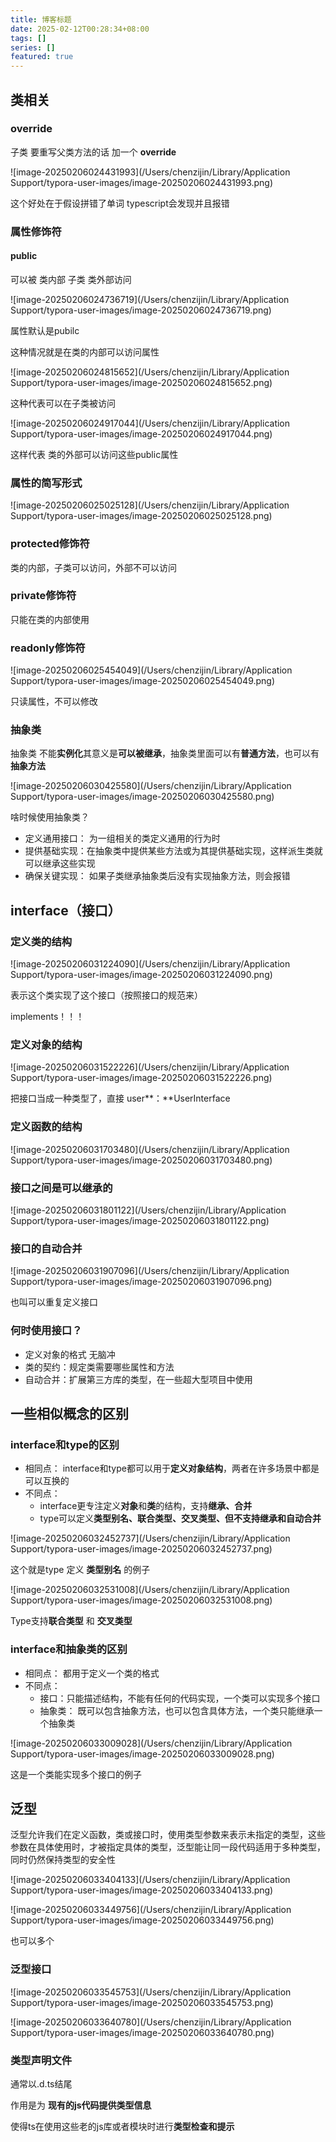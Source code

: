 ```yaml
---
title: 博客标题
date: 2025-02-12T00:28:34+08:00
tags: []
series: []
featured: true
---
```


## 类相关

### override

子类 要重写父类方法的话 加一个 **override**

![image-20250206024431993](/Users/chenzijin/Library/Application Support/typora-user-images/image-20250206024431993.png)

这个好处在于假设拼错了单词 typescript会发现并且报错



### 属性修饰符

#### public

可以被 类内部 子类 类外部访问

![image-20250206024736719](/Users/chenzijin/Library/Application Support/typora-user-images/image-20250206024736719.png)

属性默认是pubilc 

这种情况就是在类的内部可以访问属性

![image-20250206024815652](/Users/chenzijin/Library/Application Support/typora-user-images/image-20250206024815652.png)

这种代表可以在子类被访问

![image-20250206024917044](/Users/chenzijin/Library/Application Support/typora-user-images/image-20250206024917044.png)

这样代表 类的外部可以访问这些public属性



### 属性的简写形式

![image-20250206025025128](/Users/chenzijin/Library/Application Support/typora-user-images/image-20250206025025128.png)



### protected修饰符

类的内部，子类可以访问，外部不可以访问

### private修饰符

只能在类的内部使用

### readonly修饰符

![image-20250206025454049](/Users/chenzijin/Library/Application Support/typora-user-images/image-20250206025454049.png)

只读属性，不可以修改



### 抽象类

抽象类 不能**实例化**其意义是**可以被继承**，抽象类里面可以有**普通方法**，也可以有**抽象方法**

![image-20250206030425580](/Users/chenzijin/Library/Application Support/typora-user-images/image-20250206030425580.png)



啥时候使用抽象类？

- 定义通用接口： 为一组相关的类定义通用的行为时
- 提供基础实现：在抽象类中提供某些方法或为其提供基础实现，这样派生类就可以继承这些实现
- 确保关键实现： 如果子类继承抽象类后没有实现抽象方法，则会报错



## interface（接口）

### 定义类的结构

![image-20250206031224090](/Users/chenzijin/Library/Application Support/typora-user-images/image-20250206031224090.png)

表示这个类实现了这个接口（按照接口的规范来）

implements！！！



### 定义对象的结构

![image-20250206031522226](/Users/chenzijin/Library/Application Support/typora-user-images/image-20250206031522226.png)

把接口当成一种类型了，直接 user**：**UserInterface



### 定义函数的结构

![image-20250206031703480](/Users/chenzijin/Library/Application Support/typora-user-images/image-20250206031703480.png)

### 接口之间是可以继承的

  ![image-20250206031801122](/Users/chenzijin/Library/Application Support/typora-user-images/image-20250206031801122.png)



### 接口的自动合并

![image-20250206031907096](/Users/chenzijin/Library/Application Support/typora-user-images/image-20250206031907096.png)

也叫可以重复定义接口



### 何时使用接口？

- 定义对象的格式 无脑冲
- 类的契约：规定类需要哪些属性和方法
- 自动合并：扩展第三方库的类型，在一些超大型项目中使用



## 一些相似概念的区别

### interface和type的区别

- 相同点： interface和type都可以用于**定义对象结构**，两者在许多场景中都是可以互换的
- 不同点：
  - interface更专注定义**对象**和**类**的结构，支持**继承、合并**
  - type可以定义**类型别名、联合类型、交叉类型、但不支持继承和自动合并**

![image-20250206032452737](/Users/chenzijin/Library/Application Support/typora-user-images/image-20250206032452737.png)

这个就是type 定义 **类型别名** 的例子

![image-20250206032531008](/Users/chenzijin/Library/Application Support/typora-user-images/image-20250206032531008.png)

Type支持**联合类型** 和 **交叉类型**



### interface和抽象类的区别

- 相同点： 都用于定义一个类的格式
- 不同点： 
  - 接口：只能描述结构，不能有任何的代码实现，一个类可以实现多个接口
  - 抽象类： 既可以包含抽象方法，也可以包含具体方法，一个类只能继承一个抽象类

![image-20250206033009028](/Users/chenzijin/Library/Application Support/typora-user-images/image-20250206033009028.png)

这是一个类能实现多个接口的例子



## 泛型

泛型允许我们在定义函数，类或接口时，使用类型参数来表示未指定的类型，这些参数在具体使用时，才被指定具体的类型，泛型能让同一段代码适用于多种类型，同时仍然保持类型的安全性



![image-20250206033404133](/Users/chenzijin/Library/Application Support/typora-user-images/image-20250206033404133.png)

![image-20250206033449756](/Users/chenzijin/Library/Application Support/typora-user-images/image-20250206033449756.png)

也可以多个



### 泛型接口

![image-20250206033545753](/Users/chenzijin/Library/Application Support/typora-user-images/image-20250206033545753.png)

![image-20250206033640780](/Users/chenzijin/Library/Application Support/typora-user-images/image-20250206033640780.png)

### 类型声明文件

通常以.d.ts结尾

作用是为 **现有的js代码提供类型信息**

使得ts在使用这些老的js库或者模块时进行**类型检查和提示**